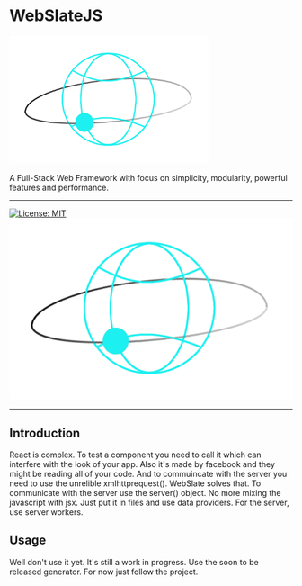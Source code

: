 # WebSlateJS
<img alt="WebSlate" src="logo.png" width="356px">

A Full-Stack Web Framework with focus on simplicity, modularity, powerful features
and performance.

* * *

[![License: MIT](https://img.shields.io/badge/License-MIT-brightgreen.svg)](https://opensource.org/licenses/MIT)
[![npm downloads:](https://github.com/MicroworldCo/WebSlateJS/blob/master/logo.png)](https://www.npmjs.com/package/webslate-client)


* * *

## Introduction

React is complex.
To test a component you need to call it which can interfere with the look of your app.
Also it's made by facebook and they might be reading all of your code.
And to commuincate with the server you need to use the unrelible xmlhttprequest().
WebSlate solves that.
To communicate with the server use the server() object.
No more mixing the javascript with jsx.
Just put it in files and use data providers.
For the server, use server workers.



## Usage
Well don't use it yet.
It's still a work in progress.
Use the soon to be released generator.
For now just follow the project.
